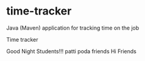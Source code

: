 # time-tracker
Java (Maven) application for tracking time on the job

Time tracker

Good Night Students!!!
patti poda friends
Hi Friends
